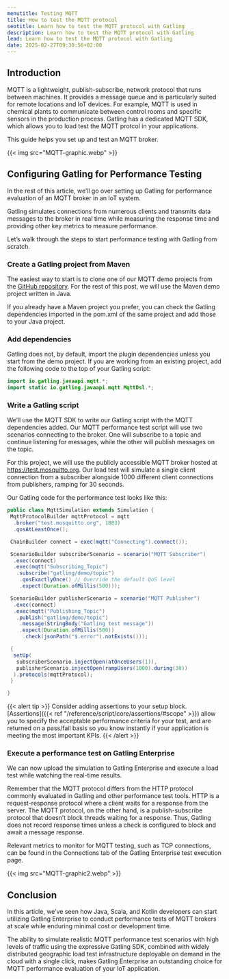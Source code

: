 ```yaml
---
menutitle: Testing MQTT
title: How to test the MQTT protocol
seotitle: Learn how to test the MQTT protocol with Gatling
description: Learn how to test the MQTT protocol with Gatling
lead: Learn how to test the MQTT protocol with Gatling
date: 2025-02-27T09:30:56+02:00
---
```


## Introduction 

MQTT is a lightweight, publish-subscribe, network protocol that runs between machines. It provides a message queue and is particularly suited for remote locations and IoT devices. For example, MQTT is used in chemical plants to communicate between control rooms and specific sensors in the production process. Gatling has a dedicated MQTT SDK, which allows you to load test the MQTT protcol in your applications. 

This guide helps you set up and test an MQTT broker.  

{{< img src="MQTT-graphic.webp" >}}

## Configuring Gatling for Performance Testing

In the rest of this article, we’ll go over setting up Gatling for performance evaluation of an MQTT broker in an IoT system.

Gatling simulates connections from numerous clients and transmits data messages to the broker in real time while measuring the response time and providing other key metrics to measure performance.

Let’s walk through the steps to start performance testing with Gatling from scratch.

### Create a Gatling project from Maven

The easiest way to start is to clone one of our MQTT demo projects from the [GitHub repository](https://github.com/gatling/gatling-mqtt-demo). For the rest of this post, we will use the Maven demo project written in Java. 

If you already have a Maven project you prefer, you can check the Gatling dependencies imported in the pom.xml of the same project and add those to your Java project.

### Add dependencies

Gatling does not, by default, import the plugin dependencies unless you start from the demo project. If you are working from an existing project, add the following code to the top of your Gatling script: 

```java
import io.gatling.javaapi.mqtt.*;
import static io.gatling.javaapi.mqtt.MqttDsl.*;
```

### Write a Gatling script

We’ll use the MQTT SDK to write our Gatling script with the MQTT dependencies added. Our MQTT performance test script will use two scenarios connecting to the broker. One will subscribe to a topic and continue listening for messages, while the other will publish messages on the topic.

For this project, we will use the publicly accessible MQTT broker hosted at https://test.mosquitto.org. Our load test will simulate a single client connection from a subscriber alongside 1000 different client connections from publishers, ramping for 30 seconds.

Our Gatling code for the performance test looks like this:

```java
public class MqttSimulation extends Simulation {
 MqttProtocolBuilder mqttProtocol = mqtt
  .broker("test.mosquitto.org", 1883)
  .qosAtLeastOnce();

 ChainBuilder connect = exec(mqtt("Connecting").connect());

 ScenarioBuilder subscriberScenario = scenario("MQTT Subscriber")
  .exec(connect)
  .exec(mqtt("Subscribing_Topic")
   .subscribe("gatling/demo/topic")
    .qosExactlyOnce() // Override the default QoS level
    .expect(Duration.ofMillis(500)));

 ScenarioBuilder publisherScenario = scenario("MQTT Publisher")
  .exec(connect)
  .exec(mqtt("Publishing_Topic")
   .publish("gatling/demo/topic")
    .message(StringBody("Gatling test message"))
    .expect(Duration.ofMillis(500))
     .check(jsonPath("$.error").notExists()));

 {
  setUp(
   subscriberScenario.injectOpen(atOnceUsers(1)),
   publisherScenario.injectOpen(rampUsers(1000).during(30))
  ).protocols(mqttProtocol);
 }

}
```

{{< alert tip >}}
Consider adding assertions to your setup block. [Assertions]({{< ref "/reference/script/core/assertions/#scope" >}}) allow you to specify the acceptable performance criteria for your test, and are returned on a pass/fail basis so you know instantly if your application is meeting the most important KPIs.
{{< /alert >}}

### Execute a performance test on Gatling Enterprise

We can now upload the simulation to Gatling Enterprise and execute a load test while watching the real-time results.

Remember that the MQTT protocol differs from the HTTP protocol commonly evaluated in Gatling and other performance test tools. HTTP is a request-response protocol where a client waits for a response from the server. The MQTT protocol, on the other hand, is a publish-subscribe protocol that doesn’t block threads waiting for a response. Thus, Gatling does not record response times unless a check is configured to block and await a message response.

Relevant metrics to monitor for MQTT testing, such as TCP connections, can be found in the Connections tab of the Gatling Enterprise test execution page.

{{< img src="MQTT-graphic2.webp" >}}

## Conclusion

In this article, we’ve seen how Java, Scala, and Kotlin developers can start utilizing Gatling Enterprise to conduct performance tests of MQTT brokers at scale while enduring minimal cost or development time.

The ability to simulate realistic MQTT performance test scenarios with high levels of traffic using the expressive Gatling SDK, combined with widely distributed geographic load test infrastructure deployable on demand in the cloud with a single click, makes Gatling Enterprise an outstanding choice for MQTT performance evaluation of your IoT application.
